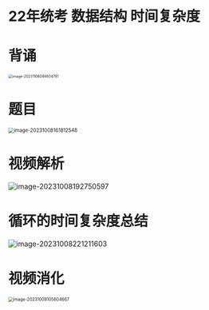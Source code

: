 # 22年统考 数据结构 时间复杂度



# 背诵

<img src="https://cvp.oss-cn-shanghai.aliyuncs.com/picgo/202311060946139.png" alt="image-20231106094604791" style="zoom:50%;" />



# 题目

<img src="https://cvp.oss-cn-shanghai.aliyuncs.com/picgo/202310081618604.png" alt="image-20231008161812548" style="zoom:70%;" />



# 视频解析

![image-20231008192750597](https://cvp.oss-cn-shanghai.aliyuncs.com/picgo/202310081927898.png)



# 循环的时间复杂度总结

![image-20231008221211603](https://cvp.oss-cn-shanghai.aliyuncs.com/picgo/202310082212845.png)



# 视频消化

<img src="https://cvp.oss-cn-shanghai.aliyuncs.com/picgo/202310091056850.png" alt="image-20231009105604667" style="zoom: 60%;" />
